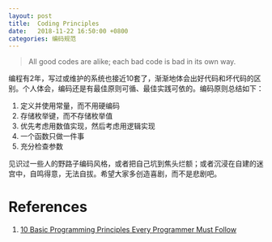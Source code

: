 ```yaml
---
layout: post
title:  Coding Principles 
date:   2018-11-22 16:50:00 +0800
categories: 编码规范
---
```


> All good codes are alike; each bad code is bad in its own way.

编程有2年，写过或维护的系统也接近10套了，渐渐地体会出好代码和坏代码的区别。个人体会，编码还是有最佳原则可循、最佳实践可依的。编码原则总结如下：

1. 定义并使用常量，而不用硬编码
2. 存储枚举键，而不存储枚举值
3. 优先考虑用数值实现，然后考虑用逻辑实现
4. 一个函数只做一件事
5. 充分检查参数

见识过一些人的野路子编码风格，或者把自己坑到焦头烂额；或者沉浸在自建的迷宫中，自鸣得意，无法自拔。希望大家多创造喜剧，而不是悲剧吧。

# References
1. [10 Basic Programming Principles Every Programmer Must Follow](https://www.makeuseof.com/tag/basic-programming-principles/)
